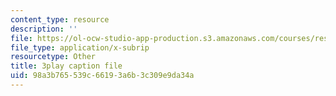 ```yaml
---
content_type: resource
description: ''
file: https://ol-ocw-studio-app-production.s3.amazonaws.com/courses/res-3-004-visualizing-materials-science-fall-2017/98a3b765539c66193a6b3c309e9da34a_4-YaJUUTrNw.srt
file_type: application/x-subrip
resourcetype: Other
title: 3play caption file
uid: 98a3b765-539c-6619-3a6b-3c309e9da34a
---
```

